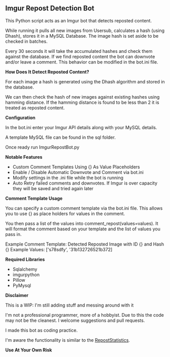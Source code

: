 **Imgur Repost Detection Bot**
------------------------------

This Python script acts as an Imgur bot that detects reposted content.

While running it pulls all new images from Usersub, calculates a hash (using Dhash), stores it in a MySQL Database.  The image hash is set aside to be checked in batches.

Every 30 seconds it will take the accumulated hashes and check them against the database.  If we find reposted content the bot can downvote and/or leave a comment.  This behavior can be modified in the bot.ini file.

**How Does It Detect Reposted Content?**

For each image a hash is generated using the Dhash algorithm and stored in the database.

We can then check the hash of new images against existing hashes using hamming distance. If the hamming distance is found to be less than 2 it is treated as reposted content.

**Configuration**

In the bot.ini enter your Imgur API details along with your MySQL details.

A template MySQL file can be found in the sql folder.

Once ready run ImgurRepostBot.py

**Notable Features**

 - Custom Comment Templates Using {} As Value Placeholders
 - Enable / Disable Automatic Downvote and Comment via bot.ini
 - Modify settings in the .ini file while the bot is running
 - Auto Retry failed comments and downvotes.  If Imgur is over capacity they will be saved and tried again later

**Comment Template Usage**

You can specify a custom comment template via the bot.ini file.  This allows you to use {} as place holders for values in the comment. 

You then pass a list of the values into comment_repost(values=values).  It will format the comment based on your template and the list of values you pass in. 

Example Comment Template:  Detected Reposted Image with ID {} and Hash {}
Example Values:  ['s78sdfy', '31b132726521b372]

**Required Libraries**

 - Sqlalchemy
 - imgurpython
 - Pillow
 - PyMysql

**Disclaimer**

This is a WIP: I'm still adding stuff and messing around with it

I'm not a professional programmer, more of a hobbyist. Due to this the code may not be the cleanest.  I welcome suggestions and pull requests.

I made this bot as coding practice.

I'm aware the functionality is similar to the [RepostStatistics](http://imgur.com/user/RepostStatistics).

**Use At Your Own Risk**